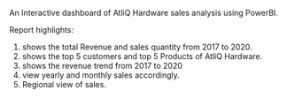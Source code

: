 An Interactive dashboard of AtliQ Hardware sales analysis using PowerBI.

Report highlights:
1. shows the total Revenue and sales quantity from 2017 to 2020.
2. shows the top 5 customers and top 5 Products of AtliQ Hardware.
3. shows the revenue trend from 2017 to 2020
4. view yearly and monthly sales accordingly.
5. Regional view of sales.

